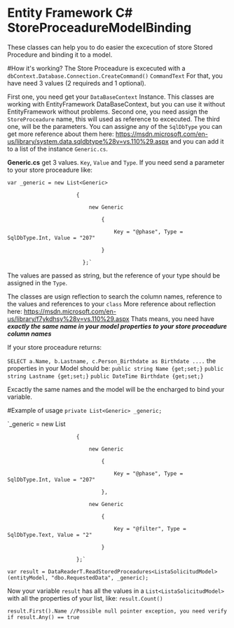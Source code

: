 # Entity Framework C# StoreProceadureModelBinding
These classes can help you to do easier the excecution of store Stored Procedure and binding it to a model.

#How it's working?
The Store Proceadure is excecuted with a `dbContext.Database.Connection.CreateCommand()` `CommandText`
For that, you have need 3 values (2 requireds and 1 optional).

First one, you need get your `DataBaseContext` Instance.
This classes are working with EntityFramework DataBaseContext, but you can use it without EntityFramework without problems.
Second one, you need assign the `StoreProceadure` name, this will used as reference to excecuted.
The third one, will be the parameters. You can assigne any of the `SqlDbType` you can get more reference about them here: https://msdn.microsoft.com/en-us/library/system.data.sqldbtype%28v=vs.110%29.aspx and you can add it to a list of the instance `Generic.cs`.

**Generic.cs** get 3 values. `Key`, `Value` and `Type`. If you need send a parameter to your store proceadure like:

`var _generic = new List<Generic>`

                          {
                          
                              new Generic
                              
                                  {
                                  
                                      Key = "@phase", Type = SqlDbType.Int, Value = "207"
                                      
                                  }
                                  
                            };`
                            
The values are passed as string, but the reference of your type should be assigned in the `Type`.

The classes are usign reflection to search the column names, reference to the values and references to your `class`
More reference about reflection here: https://msdn.microsoft.com/en-us/library/f7ykdhsy%28v=vs.110%29.aspx
Thats means, you need have ***exactly the same name in your model properties to your store proceadure column names***

If your store proceadure returns:

`SELECT a.Name, b.Lastname, c.Person_Birthdate as Birthdate ....`
the properties in your Model should be:
`public string Name {get;set;}`
`public string Lastname {get;set;}`
`public DateTime Birthdate {get;set;}`

Excactly the same names and the model will be the encharged to bind your variable.

#Example of usage
`private List<Generic> _generic;`

`_generic = new List<Generic>

                          {
                          
                              new Generic
                              
                                  {
                                  
                                      Key = "@phase", Type = SqlDbType.Int, Value = "207"
                                      
                                  },
                                  
                              new Generic
                              
                                  {
                                  
                                      Key = "@filter", Type = SqlDbType.Text, Value = "2"
                                      
                                  }
                                  
                          };`
                          
`var result = DataReaderT.ReadStoredProceadures<ListaSolicitudModel>(entityModel, "dbo.RequestedData", _generic);`

Now your variable `result` has all the values in a `List<ListaSolicitudModel>` with all the properties of your list, like:
`result.Count()`

`result.First().Name //Possible null pointer exception, you need verify if result.Any() == true` 

